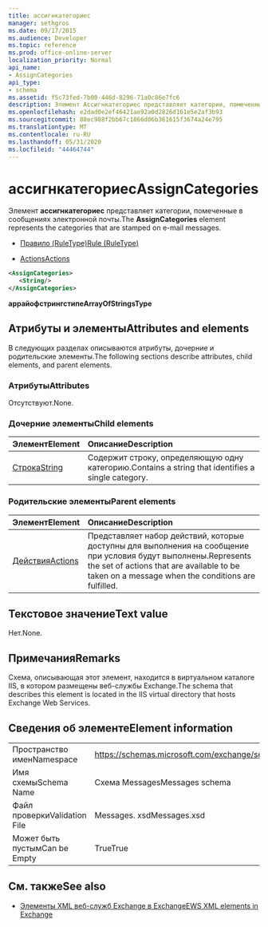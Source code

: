 ```yaml
---
title: ассигнкатегориес
manager: sethgros
ms.date: 09/17/2015
ms.audience: Developer
ms.topic: reference
ms.prod: office-online-server
localization_priority: Normal
api_name:
- AssignCategories
api_type:
- schema
ms.assetid: f5c73fed-7b00-446d-8296-71a0c86e7fc6
description: Элемент Ассигнкатегориес представляет категории, помеченные в сообщениях электронной почты.
ms.openlocfilehash: e2dad0e2ef46421ae92a0d2826d161e5e2af3b93
ms.sourcegitcommit: 88ec988f2bb67c1866d06b361615f3674a24e795
ms.translationtype: MT
ms.contentlocale: ru-RU
ms.lasthandoff: 05/31/2020
ms.locfileid: "44464744"
---
```

# <a name="assigncategories"></a><span data-ttu-id="ae4b6-103">ассигнкатегориес</span><span class="sxs-lookup"><span data-stu-id="ae4b6-103">AssignCategories</span></span>

<span data-ttu-id="ae4b6-104">Элемент **ассигнкатегориес** представляет категории, помеченные в сообщениях электронной почты.</span><span class="sxs-lookup"><span data-stu-id="ae4b6-104">The **AssignCategories** element represents the categories that are stamped on e-mail messages.</span></span> 
  
- [<span data-ttu-id="ae4b6-105">Правило (RuleType)</span><span class="sxs-lookup"><span data-stu-id="ae4b6-105">Rule (RuleType)</span></span>](rule-ruletype.md)
  
- [<span data-ttu-id="ae4b6-106">Actions</span><span class="sxs-lookup"><span data-stu-id="ae4b6-106">Actions</span></span>](actions.md)
  
```XML
<AssignCategories>
   <String/>
</AssignCategories>
```

 <span data-ttu-id="ae4b6-107">**аррайофстрингстипе**</span><span class="sxs-lookup"><span data-stu-id="ae4b6-107">**ArrayOfStringsType**</span></span>
## <a name="attributes-and-elements"></a><span data-ttu-id="ae4b6-108">Атрибуты и элементы</span><span class="sxs-lookup"><span data-stu-id="ae4b6-108">Attributes and elements</span></span>

<span data-ttu-id="ae4b6-109">В следующих разделах описываются атрибуты, дочерние и родительские элементы.</span><span class="sxs-lookup"><span data-stu-id="ae4b6-109">The following sections describe attributes, child elements, and parent elements.</span></span>
  
### <a name="attributes"></a><span data-ttu-id="ae4b6-110">Атрибуты</span><span class="sxs-lookup"><span data-stu-id="ae4b6-110">Attributes</span></span>

<span data-ttu-id="ae4b6-111">Отсутствуют.</span><span class="sxs-lookup"><span data-stu-id="ae4b6-111">None.</span></span>
  
### <a name="child-elements"></a><span data-ttu-id="ae4b6-112">Дочерние элементы</span><span class="sxs-lookup"><span data-stu-id="ae4b6-112">Child elements</span></span>

|<span data-ttu-id="ae4b6-113">**Элемент**</span><span class="sxs-lookup"><span data-stu-id="ae4b6-113">**Element**</span></span>|<span data-ttu-id="ae4b6-114">**Описание**</span><span class="sxs-lookup"><span data-stu-id="ae4b6-114">**Description**</span></span>|
|:-----|:-----|
|[<span data-ttu-id="ae4b6-115">Строка</span><span class="sxs-lookup"><span data-stu-id="ae4b6-115">String</span></span>](string.md) <br/> |<span data-ttu-id="ae4b6-116">Содержит строку, определяющую одну категорию.</span><span class="sxs-lookup"><span data-stu-id="ae4b6-116">Contains a string that identifies a single category.</span></span>  <br/> |
   
### <a name="parent-elements"></a><span data-ttu-id="ae4b6-117">Родительские элементы</span><span class="sxs-lookup"><span data-stu-id="ae4b6-117">Parent elements</span></span>

|<span data-ttu-id="ae4b6-118">**Элемент**</span><span class="sxs-lookup"><span data-stu-id="ae4b6-118">**Element**</span></span>|<span data-ttu-id="ae4b6-119">**Описание**</span><span class="sxs-lookup"><span data-stu-id="ae4b6-119">**Description**</span></span>|
|:-----|:-----|
|[<span data-ttu-id="ae4b6-120">Действия</span><span class="sxs-lookup"><span data-stu-id="ae4b6-120">Actions</span></span>](actions.md) <br/> |<span data-ttu-id="ae4b6-121">Представляет набор действий, которые доступны для выполнения на сообщение при условия будут выполнены.</span><span class="sxs-lookup"><span data-stu-id="ae4b6-121">Represents the set of actions that are available to be taken on a message when the conditions are fulfilled.</span></span>  <br/> |
   
## <a name="text-value"></a><span data-ttu-id="ae4b6-122">Текстовое значение</span><span class="sxs-lookup"><span data-stu-id="ae4b6-122">Text value</span></span>

<span data-ttu-id="ae4b6-123">Нет.</span><span class="sxs-lookup"><span data-stu-id="ae4b6-123">None.</span></span>
  
## <a name="remarks"></a><span data-ttu-id="ae4b6-124">Примечания</span><span class="sxs-lookup"><span data-stu-id="ae4b6-124">Remarks</span></span>

<span data-ttu-id="ae4b6-125">Схема, описывающая этот элемент, находится в виртуальном каталоге IIS, в котором размещены веб-службы Exchange.</span><span class="sxs-lookup"><span data-stu-id="ae4b6-125">The schema that describes this element is located in the IIS virtual directory that hosts Exchange Web Services.</span></span>
  
## <a name="element-information"></a><span data-ttu-id="ae4b6-126">Сведения об элементе</span><span class="sxs-lookup"><span data-stu-id="ae4b6-126">Element information</span></span>

|||
|:-----|:-----|
|<span data-ttu-id="ae4b6-127">Пространство имен</span><span class="sxs-lookup"><span data-stu-id="ae4b6-127">Namespace</span></span>  <br/> |https://schemas.microsoft.com/exchange/services/2006/messages  <br/> |
|<span data-ttu-id="ae4b6-128">Имя схемы</span><span class="sxs-lookup"><span data-stu-id="ae4b6-128">Schema Name</span></span>  <br/> |<span data-ttu-id="ae4b6-129">Схема Messages</span><span class="sxs-lookup"><span data-stu-id="ae4b6-129">Messages schema</span></span>  <br/> |
|<span data-ttu-id="ae4b6-130">Файл проверки</span><span class="sxs-lookup"><span data-stu-id="ae4b6-130">Validation File</span></span>  <br/> |<span data-ttu-id="ae4b6-131">Messages. xsd</span><span class="sxs-lookup"><span data-stu-id="ae4b6-131">Messages.xsd</span></span>  <br/> |
|<span data-ttu-id="ae4b6-132">Может быть пустым</span><span class="sxs-lookup"><span data-stu-id="ae4b6-132">Can be Empty</span></span>  <br/> |<span data-ttu-id="ae4b6-133">True</span><span class="sxs-lookup"><span data-stu-id="ae4b6-133">True</span></span>  <br/> |
   
## <a name="see-also"></a><span data-ttu-id="ae4b6-134">См. также</span><span class="sxs-lookup"><span data-stu-id="ae4b6-134">See also</span></span>

- [<span data-ttu-id="ae4b6-135">Элементы XML веб-служб Exchange в Exchange</span><span class="sxs-lookup"><span data-stu-id="ae4b6-135">EWS XML elements in Exchange</span></span>](ews-xml-elements-in-exchange.md)

